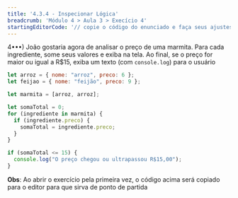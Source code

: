 ```yaml
---
title: '4.3.4 - Inspecionar Lógica'
breadcrumb: 'Módulo 4 > Aula 3 > Execício 4'
startingEditorCode: '// copie o código do enunciado e faça seus ajustes'
---
```


4•••) João gostaria agora de analisar o preço de uma marmita. Para cada ingrediente, some seus valores e exiba na tela. Ao final, se o preço for maior ou igual a R$15, exiba um texto (com `console.log`) para o usuário

```js
let arroz = { nome: "arroz", preco: 6 };
let feijao = { nome: "feijão", preco: 9 };

let marmita = [arroz, arroz];

let somaTotal = 0;
for (ingrediente in marmita) {
  if (ingrediente.preco) {
    somaTotal = ingrediente.preco;
  }
}

if (somaTotal <= 15) {
  console.log("O preço chegou ou ultrapassou R$15,00");
}
```

**Obs**: Ao abrir o exercício pela primeira vez, o código acima será copiado para o editor para que sirva de ponto de partida
